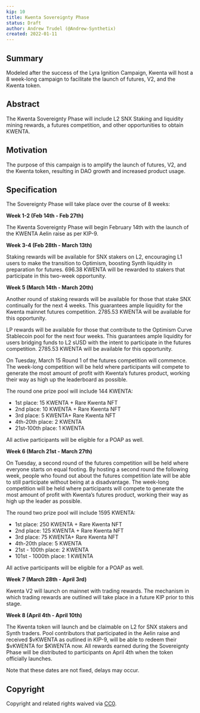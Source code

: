 ```yaml
---
kip: 10 
title: Kwenta Sovereignty Phase
status: Draft
author: Andrew Trudel (@Andrew-Synthetix)
created: 2022-01-11
---
```


## Summary

Modeled after the success of the Lyra Ignition Campaign, Kwenta will host a 8 week-long campaign to facilitate the launch of futures, V2, and the Kwenta token.  

## Abstract

The Kwenta Sovereignty Phase will include L2 SNX Staking and liquidity mining rewards, a futures competition, and other opportunities to obtain KWENTA. 

## Motivation

The purpose of this campaign is to amplify the launch of futures, V2, and the Kwenta token, resulting in DAO growth and increased product usage. 

## Specification

The Sovereignty Phase will take place over the course of 8 weeks:

**Week 1-2 (Feb 14th - Feb 27th)**

The Kwenta Sovereignty Phase will begin February 14th with the launch of the KWENTA Aelin raise as per KIP-9.

**Week 3-4 (Feb 28th - March 13th)** 

Staking rewards will be available for SNX stakers on L2, encouraging L1 users to make the transition to Optimism, boosting Synth liquidity in preparation for futures. 696.38 KWENTA will be rewarded to stakers that participate in this two-week opportunity.

**Week 5 (March 14th - March 20th)**

Another round of staking rewards will be available for those that stake SNX continually for the next 4 weeks. This guarantees ample liquidity for the Kwenta mainnet futures competition. 2785.53 KWENTA will be available for this opportunity.

LP rewards will be available for those that contribute to the Optimism Curve Stablecoin pool for the next four weeks. This guarantees ample liquidity for users bridging funds to L2 sUSD with the intent to participate in the futures competition. 2785.53 KWENTA will be available for this opportunity.

On Tuesday, March 15 Round 1 of the futures competition will commence. The week-long competition will be held where participants will compete to generate the most amount of profit with Kwenta’s futures product, working their way as high up the leaderboard as possible. 

The round one prize pool will include 144 KWENTA:
* 1st place: 15 KWENTA + Rare Kwenta NFT
* 2nd place: 10 KWENTA + Rare Kwenta NFT
* 3rd place: 5 KWENTA+ Rare Kwenta NFT
* 4th-20th place: 2 KWENTA
* 21st-100th place: 1 KWENTA

All active participants will be eligible for a POAP as well. 

**Week 6 (March 21st - March 27th)**

On Tuesday, a second round of the futures competition will be held where everyone starts on equal footing. By hosting a second round the following week, people who found out about the futures competition late will be able to still participate without being at a disadvantage. The week-long competition will be held where participants will compete to generate the most amount of profit with Kwenta’s futures product, working their way as high up the leader as possible. 

The round two prize pool will include 1595 KWENTA:

* 1st place: 250 KWENTA + Rare Kwenta NFT
* 2nd place: 125 KWENTA + Rare Kwenta NFT
* 3rd place: 75 KWENTA+ Rare Kwenta NFT
* 4th-20th place: 5 KWENTA
* 21st - 100th place: 2 KWENTA
* 101st - 1000th place: 1 KWENTA

All active participants will be eligible for a POAP as well. 

**Week 7 (March 28th - April 3rd)**

Kwenta V2 will launch on mainnet with trading rewards. The mechanism in which trading rewards are outlined will take place in a future KIP prior to this stage.

**Week 8 (April 4th - April 10th)**

The Kwenta token will launch and be claimable on L2 for SNX stakers and Synth traders. Pool contributors that participated in the Aelin raise and received $vKWENTA as outlined in KIP-9, will be able to redeem their $vKWENTA for $KWENTA now. All rewards earned during the Sovereignty Phase will be distributed to participants on April 4th when the token officially launches.

Note that these dates are not fixed, delays may occur. 

## Copyright

Copyright and related rights waived via [CC0](https://creativecommons.org/publicdomain/zero/1.0/).
